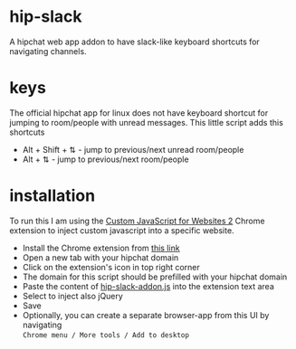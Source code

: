 # hip-slack
A hipchat web app addon to have slack-like keyboard shortcuts for navigating channels.

# keys
The official hipchat app for linux does not have keyboard shortcut for jumping to room/people with unread messages. This little script adds this shortcuts
* Alt + Shift + ⇅ - jump to previous/next unread room/people
* Alt + ⇅ - jump to previous/next room/people

# installation
To run this I am using the [Custom JavaScript for Websites 2](https://chrome.google.com/webstore/detail/custom-javascript-for-web/ddbjnfjiigjmcpcpkmhogomapikjbjdk) Chrome extension to inject custom javascript into a specific website.

- Install the Chrome extension from [this link](https://chrome.google.com/webstore/detail/custom-javascript-for-web/ddbjnfjiigjmcpcpkmhogomapikjbjdk)
- Open a new tab with your hipchat domain
- Click on the extension's icon in top right corner
- The domain for this script should be prefilled with your hipchat domain
- Paste the content of [hip-slack-addon.js](https://raw.githubusercontent.com/martinsmid/hip-slack/master/hip-slack-addon.js) into the extension text area
- Select to inject also jQuery
- Save
- Optionally, you can create a separate browser-app from this UI by navigating<br />
`Chrome menu / More tools / Add to desktop`
